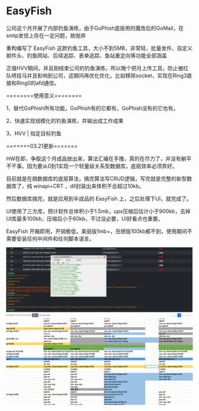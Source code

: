 # EasyFish

公司这个月开展了内部钓鱼演练，由于GoPhish底层用的魔改后的GoMail，在smtp发信上存在一定问题，故抛弃

重构编写了 EasyFish 这款钓鱼工具，大小不到5MB，非常轻，批量发件、自定义邮件头、钓鱼网站、后续追踪、表单追踪、鱼站重定向等功能全部涵盖

正值HVV期间，并且刚结束公司的钓鱼演练，所以晚个把月上传工具，防止被红队喷挂马并且影响到公司，这期间再优化优化，比如移除socket，实现在Ring3直接和Ring0的afd通信。

========使用意义========

1、替代GoPhish所有功能，GoPhish有的它都有，GoPhish没有的它也有。

2、快速实现规模化的钓鱼演练，并输出成工作成果

3、HVV | 指定目标钓鱼

=======03.21更新=======

HW在即，争取这个月成品放出来，算法汇编在手撸，真的在尽力了，并没有躺平不干事。因为要从0到1实现一个轻量级关系型数据库，底层效率必须弄好。

目前就是在搞数据库的底层算法，搞完算法写CRUD逻辑，写完就是完整的新型数据库了，纯 winapi+CRT ，dll封装出来体积不会超过10kb。

然后数据库搞完，就是应用到半成品的 EasyFish 上，之后处理下UI，就完成了。

UI使用了三方库，预计软件总体积小于1.5mb，upx压缩后估计小于900kb，去掉UI库最多100kb，压缩后小于60kb，不过没必要，UI好看点也重要。

EasyFish 开箱即用，开销极低，美丽版1mb+，丑陋版100kb都不到，使用期间不需要安装任何中间件和任何脚本语言。

![image](微信图片_20220728095708.png)
![image](image.png)
